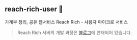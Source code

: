## reach-rich-user 👤
가계부 정리, 공유 웹서비스 Reach Rich - 사용자 마이크로 서비스
> Reach Rich 서버의 개발 과정은 [블로그](https://velog.io/@pppp0722/series/Reach-Rich-%EA%B0%9C%EB%B0%9C%EA%B8%B0)에 연재되어 있습니다.
